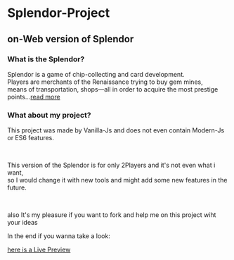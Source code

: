 # Splendor-Project
 on-Web version of Splendor
 --
 <h3>What is the Splendor?</h3>
 <p>Splendor is a game of chip-collecting and card development.</br> Players are merchants of the Renaissance trying to buy gem mines,</br> means of transportation, shops—all in order to     acquire the most prestige points...<a href="https://boardgamegeek.com/boardgame/148228/splendor">read more</a></p>

 <h3>What about my project?</h3>
  <p>This project was made by Vanilla-Js and does not even contain Modern-Js or ES6 features.</p></br>
  <p>This version of the Splendor is for only 2Players and it's not even what i want,</br> so
  I would change it with new tools and might add some new features in the future.</p></br>
  <p>also It's my pleasure if you want to fork and help me on this project wiht your ideas</p>
  
  <p>In the end if you wanna take a look:</p>
  <a href="https://mojtaba6731.github.io/Splendor-Project/">here is a Live Preview</a>
   
